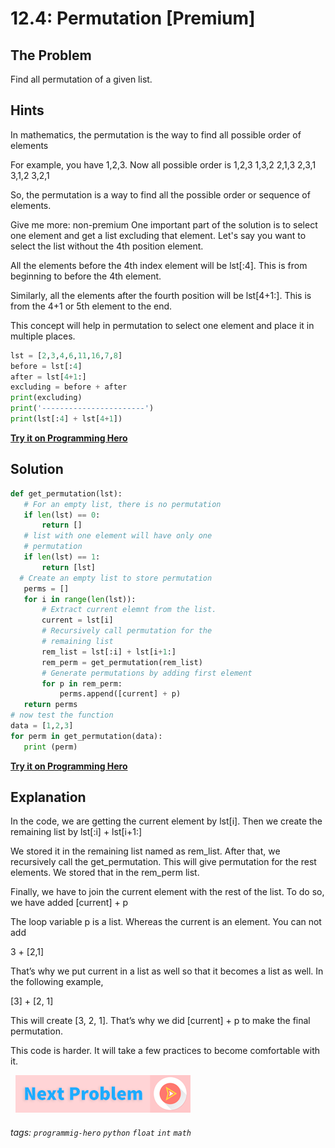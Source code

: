 # 12.4: Permutation [Premium]
 
## The Problem
Find all permutation of a given list.

## Hints
In mathematics, the permutation is the way to find all possible order of elements 

For example, you have 1,2,3. Now all possible order is 
1,2,3
1,3,2
2,1,3
2,3,1
3,1,2
3,2,1

So, the permutation is a way to find all the possible order or sequence of elements.

Give me more: non-premium
One important part of the solution is to select one element and get a list excluding that element. Let's say you want to select the list without the 4th position element. 

All the elements before the 4th index element will be lst[:4]. This is from beginning to before the 4th element.

Similarly, all the elements after the fourth position will be lst[4+1:]. This is from the 4+1 or 5th element to the end.

This concept will help in permutation to select one element and place it in multiple places.

```python
lst = [2,3,4,6,11,16,7,8]
before = lst[:4]
after = lst[4+1:]
excluding = before + after
print(excluding)
print('-----------------------')
print(lst[:4] + lst[4+1])
```

**[Try it on Programming Hero](https://play.google.com/store/apps/details?id=com.learnprogramming.codecamp)**


## Solution

```python
def get_permutation(lst):
   # For an empty list, there is no permutation
   if len(lst) == 0:
       return []
   # list with one element will have only one
   # permutation
   if len(lst) == 1:
       return [lst]
  # Create an empty list to store permutation
   perms = []
   for i in range(len(lst)):
       # Extract current elemnt from the list.
       current = lst[i]
       # Recursively call permutation for the
       # remaining list
       rem_list = lst[:i] + lst[i+1:]
       rem_perm = get_permutation(rem_list)
       # Generate permutations by adding first element
       for p in rem_perm:
           perms.append([current] + p)
   return perms
# now test the function
data = [1,2,3]
for perm in get_permutation(data):
   print (perm)
```

**[Try it on Programming Hero](https://play.google.com/store/apps/details?id=com.learnprogramming.codecamp)**


## Explanation
In the code, we are getting the current element by lst[i]. 
Then we create the remaining list by lst[:i] + lst[i+1:]

We stored it in the remaining list named as rem_list. After that, we recursively call the get_permutation. This will give permutation for the rest elements. We stored that in the rem_perm list.

Finally, we have to join the current element with the rest of the list. To do so, we have added [current] + p

The loop variable p is a list. Whereas the current is an element. You can not add 

3 + [2,1]

That’s why we put current in a list as well so that it becomes a list as well. In the following example,  

[3] + [2, 1]

This will create [3, 2, 1]. That’s why we did [current] + p  to make the final permutation. 

This code is harder. It will take a few practices to become comfortable with it.


&nbsp;
[![Next Page](assets/next-button.png)](Generate-Sentences.md)
&nbsp;

###### tags: `programmig-hero` `python` `float` `int` `math`
